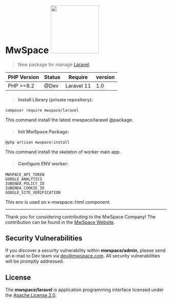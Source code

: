 # MwSpace <img src="https://laravel.com/img/logotype.min.svg" width="150">

> New package for manage [Laravel](https://laravel.com/).

| PHP Version | Status | Require    | version |
|-------------|--------|------------|---------|
| PHP >=8.2   | @Dev   | Laravel 11 | 1.0     |

> #### Install Library (private repository):

`composer require mwspace/laravel`

This command install the latest mwspace/laravel @package.

> #### Init MwSpace Package:

`@php artisan mwspace:install`

This command install the skeleton of worker main app.

> #### Configure ENV worker:

```dotenv
MWSPACE_API_TOKEN
GOOGLE_ANALYTICS
IUBENDA_POLICY_ID
IUBENDA_COOKIE_ID
GOOGLE_SITE_VERIFICATION
```

This env is used on x-mwspace::html component.

----------------------
Thank you for considering contributing to the MwSpace Company! The contribution can be found in
the [MwSpace Website](https://mwspace.com/it).

## Security Vulnerabilities

If you discover a security vulnerability within **mwspace/admin**, please send an e-mail to Dev team
via [dev@mwspace.com](mailto:dev@mwspace.com). All security vulnerabilities will be promptly addressed.

## License

The **mwspace/laravel** is application programming interface licensed under
the [Apache License 2.0](http://www.apache.org/licenses/LICENSE-2.0.txt).

